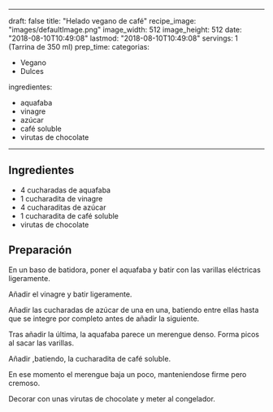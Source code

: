 
---
draft: false
title: "Helado vegano de café"
recipe_image: "images/defaultImage.png"
image_width: 512
image_height: 512
date: "2018-08-10T10:49:08"
lastmod: "2018-08-10T10:49:08"
servings: 1 (Tarrina de 350 ml)
prep_time: 
categorias:
  - Vegano
  - Dulces

ingredientes:
  - aquafaba
  - vinagre
  - azúcar
  - café soluble
  - virutas de chocolate
---

## Ingredientes
- 4 cucharadas de aquafaba
- 1 cucharadita de vinagre
- 4 cucharaditas de azúcar
- 1 cucharadita de café soluble
- virutas de chocolate

## Preparación
En un baso de batidora, poner el aquafaba y batir con las varillas eléctricas ligeramente.

Añadir el vinagre y batir ligeramente.

Añadir las cucharadas de azúcar de una en una, batiendo entre ellas hasta que se integre por completo antes de añadir la siguiente.

Tras añadir la última, la aquafaba parece un merengue denso. Forma picos al sacar las varillas.

Añadir ,batiendo, la cucharadita de café soluble.

En ese momento el merengue baja un poco, manteniendose firme pero cremoso.

Decorar con unas virutas de chocolate y meter al congelador.


